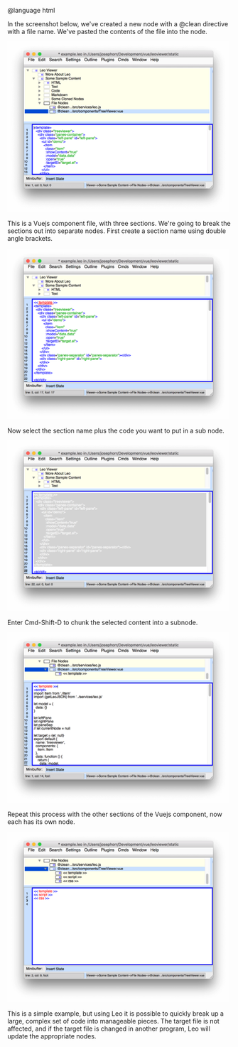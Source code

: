@language html
<p>
In the screenshot below, we've created a new node with a @clean directive with a file name. 
We've pasted the contents of the file into the node.
</p>
<img width="500" src="leo4.png" alt="ScreenShot">

<p>
This is a Vuejs component file, with three sections. We're going to break the sections out into 
separate nodes. First create a section name using double angle brackets.
</p>
<img width="500" src="leo5.png" alt="ScreenShot">

<p>
Now select the section name plus the code you want to put in a sub node.
</p>
<img width="500" src="leo6.png" alt="ScreenShot">

<p>
Enter Cmd-Shift-D to chunk the selected content into a subnode.
</p>
<img width="500" src="leo7.png" alt="ScreenShot">

<p>
Repeat this process with the other sections of the Vuejs component, now each
has its own node. 
</p>
<img width="500" src="leo8.png" alt="ScreenShot">

<p>
This is a simple example, but using Leo it is possible to quickly break up a large,
complex set of code into manageable pieces. The target file is not affected,
and if the target file is changed in another program, Leo will update the appropriate nodes.
</p>